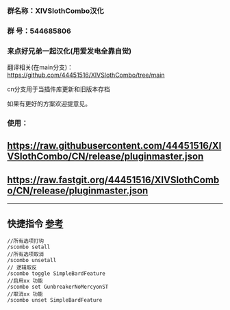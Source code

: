 ### 群名称：XIVSlothCombo汉化
### 群   号：544685806
### 来点好兄弟一起汉化(用爱发电全靠自觉)
翻译相关(在main分支)：
https://github.com/44451516/XIVSlothCombo/tree/main

cn分支用于当插件库更新和旧版本存档

如果有更好的方案欢迎提意见。
### 使用：
##  https://raw.githubusercontent.com/44451516/XIVSlothCombo/CN/release/pluginmaster.json
##  https://raw.fastgit.org/44451516/XIVSlothCombo/CN/release/pluginmaster.json
---
## 快捷指令 [参考](https://docs.qq.com/doc/DT0tjZm9JTFlqUGJY)
~~~
//所有选项打钩
/scombo setall
//所有选项取消
/scombo unsetall
// 逻辑取反
/scombo toggle SimpleBardFeature
//启用xx 功能
/scombo set GunbreakerNoMercyonST
//取消xx 功能
/scombo unset SimpleBardFeature
~~~

